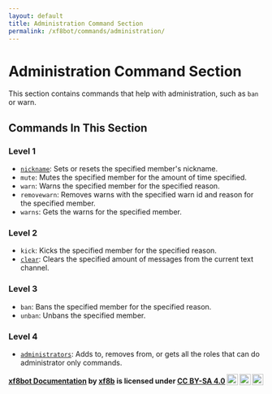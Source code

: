 ```yaml
---
layout: default
title: Administration Command Section
permalink: /xf8bot/commands/administration/
---
```


# Administration Command Section

This section contains commands that help with administration, such as `ban` or warn.

## Commands In This Section

### Level 1

* [`nickname`](https://xf8b.github.io/documentation/xf8bot/commands/administration/level_1/nickname/): 
  Sets or resets the specified member's nickname.
* `mute`: Mutes the specified member for the amount of time specified.
* `warn`: Warns the specified member for the specified reason.
* `removewarn`: Removes warns with the specified warn id and reason for the specified member.
* `warns`: Gets the warns for the specified member.

### Level 2

* `kick`: Kicks the specified member for the specified reason.
* [`clear`](https://xf8b.github.io/documentation/xf8bot/commands/administration/level_2/clear/): 
  Clears the specified amount of messages from the current text channel.

### Level 3

* `ban`: Bans the specified member for the specified reason.
* `unban`: Unbans the specified member.

### Level 4

* [`administrators`](https://xf8b.github.io/documentation/xf8bot/commands/administration/level_4/administrators/): 
  Adds to, removes from, or gets all the roles that can do administrator only commands.  

<b> <a rel="cc:attributionURL" property="dct:title" href="https://xf8b.github.io/documentation/xf8bot/">xf8bot Documentation</a> by <a rel="cc:attributionURL dct:creator" property="cc:attributionName" href="https://github.com/xf8b/">xf8b</a> is licensed under <a rel="license" href="https://creativecommons.org/licenses/by-sa/4.0">CC BY-SA 4.0<img style="height:22px!important;margin-left:3px;vertical-align:text-bottom;" src="https://mirrors.creativecommons.org/presskit/icons/cc.svg?ref=chooser-v1" /><img style="height:22px!important;margin-left:3px;vertical-align:text-bottom;" src="https://mirrors.creativecommons.org/presskit/icons/by.svg?ref=chooser-v1" /><img style="height:22px!important;margin-left:3px;vertical-align:text-bottom;" src="https://mirrors.creativecommons.org/presskit/icons/sa.svg?ref=chooser-v1" /></a> </b> 
